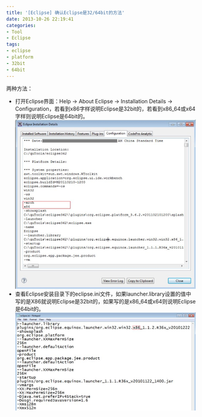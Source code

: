 ```yaml
---
title: '[Eclipse] 确认Eclipse是32/64bit的方法'
date: 2013-10-26 22:19:41
categories: 
- Tool
- Eclipse
tags: 
- eclipse
- platform
- 32bit
- 64bit
---
```

两种方法：

- 打开Eclipse界面：Help -> About Eclipse -> Installation Details -> Configuration，若看到x86字样说明Eclipse是32bit的，若看到x86_64或x64字样则说明Eclipse是64bit的。![[Eclipse] 确认Eclipse是32/64bit的方法](/images/2013/10/0026uWfMzy784NkvCPi2c.jpg)
- 查看Eclipse安装目录下的eclipse.ini文件，如果launcher.library设置的值中写的是X86就说明Eclipse是32bit的，如果写的是x86_64或x64则说明Eclipse是64bit的。![[Eclipse] 确认Eclipse是32/64bit的方法](/images/2013/10/0026uWfMzy784NEk5ue26.jpg)
